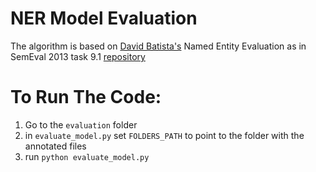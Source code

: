# NER Model Evaluation
The algorithm is based on [David Batista's](https://www.davidsbatista.net/blog/2018/05/09/Named_Entity_Evaluation/) Named Entity Evaluation as in SemEval 2013 task 9.1 [repository](https://github.com/davidsbatista/NER-Evaluation)

# To Run The Code:
1. Go to the `evaluation` folder
2. in `evaluate_model.py` set `FOLDERS_PATH` to point to the folder with the annotated files
3. run `python evaluate_model.py`